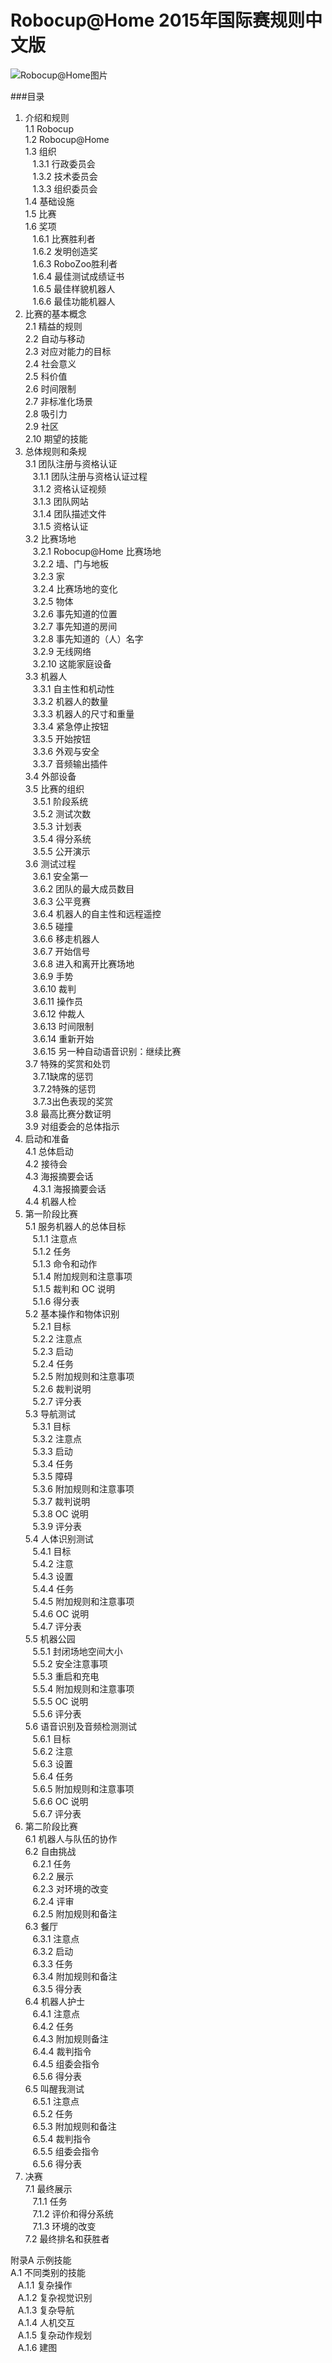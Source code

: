 # Robocup@Home 2015年国际赛规则中文版
![Robocup@Home图片][1]

###目录

1. 介绍和规则<br>
1.1 Robocup<br>
1.2 Robocup@Home<br>
1.3 组织<br>
&nbsp;&nbsp;&nbsp;1.3.1 行政委员会<br>
&nbsp;&nbsp;&nbsp;1.3.2 技术委员会<br>
&nbsp;&nbsp;&nbsp;1.3.3 组织委员会<br>
1.4 基础设施<br>
1.5 比赛<br>
1.6 奖项<br>
&nbsp;&nbsp;&nbsp;1.6.1 比赛胜利者<br>
&nbsp;&nbsp;&nbsp;1.6.2 发明创造奖<br>
&nbsp;&nbsp;&nbsp;1.6.3 RoboZoo胜利者<br>
&nbsp;&nbsp;&nbsp;1.6.4 最佳测试成绩证书<br>
&nbsp;&nbsp;&nbsp;1.6.5 最佳样貌机器人<br>
&nbsp;&nbsp;&nbsp;1.6.6 最佳功能机器人<br>
2. 比赛的基本概念<br>
2.1 精益的规则<br>
2.2 自动与移动<br>
2.3 对应对能力的目标<br>
2.4 社会意义<br>
2.5 科价值<br>
2.6 时间限制<br>
2.7 非标准化场景<br>
2.8 吸引力<br>
2.9 社区<br>
2.10 期望的技能<br>
3. 总体规则和条规<br>
3.1 团队注册与资格认证<br>
&nbsp;&nbsp;&nbsp;3.1.1 团队注册与资格认证过程<br>
&nbsp;&nbsp;&nbsp;3.1.2 资格认证视频<br>
&nbsp;&nbsp;&nbsp;3.1.3 团队网站<br>
&nbsp;&nbsp;&nbsp;3.1.4 团队描述文件<br>
&nbsp;&nbsp;&nbsp;3.1.5 资格认证<br>
3.2 比赛场地<br>
&nbsp;&nbsp;&nbsp;3.2.1 Robocup@Home 比赛场地<br>
&nbsp;&nbsp;&nbsp;3.2.2 墙、门与地板<br>
&nbsp;&nbsp;&nbsp;3.2.3 家<br>
&nbsp;&nbsp;&nbsp;3.2.4 比赛场地的变化<br>
&nbsp;&nbsp;&nbsp;3.2.5 物体<br>
&nbsp;&nbsp;&nbsp;3.2.6 事先知道的位置<br>
&nbsp;&nbsp;&nbsp;3.2.7 事先知道的房间<br>
&nbsp;&nbsp;&nbsp;3.2.8 事先知道的（人）名字<br>
&nbsp;&nbsp;&nbsp;3.2.9 无线网络<br>
&nbsp;&nbsp;&nbsp;3.2.10 这能家庭设备<br>
3.3 机器人<br>
&nbsp;&nbsp;&nbsp;3.3.1 自主性和机动性<br>
&nbsp;&nbsp;&nbsp;3.3.2 机器人的数量<br>
&nbsp;&nbsp;&nbsp;3.3.3 机器人的尺寸和重量<br>
&nbsp;&nbsp;&nbsp;3.3.4 紧急停止按钮<br>
&nbsp;&nbsp;&nbsp;3.3.5 开始按钮<br>
&nbsp;&nbsp;&nbsp;3.3.6 外观与安全<br>
&nbsp;&nbsp;&nbsp;3.3.7 音频输出插件<br>
3.4 外部设备<br>
3.5 比赛的组织<br>
&nbsp;&nbsp;&nbsp;3.5.1 阶段系统<br>
&nbsp;&nbsp;&nbsp;3.5.2 测试次数<br>
&nbsp;&nbsp;&nbsp;3.5.3 计划表<br>
&nbsp;&nbsp;&nbsp;3.5.4 得分系统<br>
&nbsp;&nbsp;&nbsp;3.5.5 公开演示<br>
3.6 测试过程<br>
&nbsp;&nbsp;&nbsp;3.6.1 安全第一<br>
&nbsp;&nbsp;&nbsp;3.6.2 团队的最大成员数目<br>
&nbsp;&nbsp;&nbsp;3.6.3 公平竞赛<br>
&nbsp;&nbsp;&nbsp;3.6.4 机器人的自主性和远程遥控<br>
&nbsp;&nbsp;&nbsp;3.6.5 碰撞<br>
&nbsp;&nbsp;&nbsp;3.6.6 移走机器人<br>
&nbsp;&nbsp;&nbsp;3.6.7 开始信号<br>
&nbsp;&nbsp;&nbsp;3.6.8 进入和离开比赛场地<br>
&nbsp;&nbsp;&nbsp;3.6.9 手势<br>
&nbsp;&nbsp;&nbsp;3.6.10 裁判<br>
&nbsp;&nbsp;&nbsp;3.6.11 操作员<br>
&nbsp;&nbsp;&nbsp;3.6.12 仲裁人<br>
&nbsp;&nbsp;&nbsp;3.6.13 时间限制<br>
&nbsp;&nbsp;&nbsp;3.6.14 重新开始<br>
&nbsp;&nbsp;&nbsp;3.6.15 另一种自动语音识别：继续比赛<br>
3.7 特殊的奖赏和处罚<br>
&nbsp;&nbsp;&nbsp;3.7.1缺席的惩罚<br>
&nbsp;&nbsp;&nbsp;3.7.2特殊的惩罚<br>
&nbsp;&nbsp;&nbsp;3.7.3出色表现的奖赏<br>
3.8 最高比赛分数证明<br>
3.9 对组委会的总体指示<br>
4. 启动和准备<br>
4.1 总体启动<br>
4.2 接待会<br>
4.3 海报摘要会话<br>
&nbsp;&nbsp;&nbsp;4.3.1 海报摘要会话<br>
4.4 机器人检<br>
5. 第一阶段比赛<br>
5.1 服务机器人的总体目标<br>
&nbsp;&nbsp;&nbsp;5.1.1 注意点<br>
&nbsp;&nbsp;&nbsp;5.1.2 任务<br>
&nbsp;&nbsp;&nbsp;5.1.3 命令和动作<br>
&nbsp;&nbsp;&nbsp;5.1.4 附加规则和注意事项<br>
&nbsp;&nbsp;&nbsp;5.1.5 裁判和 OC 说明<br>
&nbsp;&nbsp;&nbsp;5.1.6 得分表<br>
5.2 基本操作和物体识别<br>
&nbsp;&nbsp;&nbsp;5.2.1 目标<br>
&nbsp;&nbsp;&nbsp;5.2.2 注意点<br>
&nbsp;&nbsp;&nbsp;5.2.3 启动<br>
&nbsp;&nbsp;&nbsp;5.2.4 任务<br>
&nbsp;&nbsp;&nbsp;5.2.5 附加规则和注意事项<br>
&nbsp;&nbsp;&nbsp;5.2.6 裁判说明<br>
&nbsp;&nbsp;&nbsp;5.2.7 评分表<br>
5.3 导航测试<br>
&nbsp;&nbsp;&nbsp;5.3.1 目标<br>
&nbsp;&nbsp;&nbsp;5.3.2 注意点<br>
&nbsp;&nbsp;&nbsp;5.3.3 启动<br>
&nbsp;&nbsp;&nbsp;5.3.4 任务<br>
&nbsp;&nbsp;&nbsp;5.3.5 障碍<br>
&nbsp;&nbsp;&nbsp;5.3.6 附加规则和注意事项<br>
&nbsp;&nbsp;&nbsp;5.3.7 裁判说明<br>
&nbsp;&nbsp;&nbsp;5.3.8 OC 说明<br>
&nbsp;&nbsp;&nbsp;5.3.9 评分表<br>
5.4 人体识别测试<br>
&nbsp;&nbsp;&nbsp;5.4.1 目标<br>
&nbsp;&nbsp;&nbsp;5.4.2 注意<br>
&nbsp;&nbsp;&nbsp;5.4.3 设置<br>
&nbsp;&nbsp;&nbsp;5.4.4 任务<br>
&nbsp;&nbsp;&nbsp;5.4.5 附加规则和注意事项<br>
&nbsp;&nbsp;&nbsp;5.4.6 OC 说明<br>
&nbsp;&nbsp;&nbsp;5.4.7 评分表<br>
5.5 机器公园<br>
&nbsp;&nbsp;&nbsp;5.5.1 封闭场地空间大小<br>
&nbsp;&nbsp;&nbsp;5.5.2 安全注意事项<br>
&nbsp;&nbsp;&nbsp;5.5.3 重启和充电<br>
&nbsp;&nbsp;&nbsp;5.5.4 附加规则和注意事项<br>
&nbsp;&nbsp;&nbsp;5.5.5 OC 说明<br>
&nbsp;&nbsp;&nbsp;5.5.6 评分表<br>
5.6 语音识别及音频检测测试<br>
&nbsp;&nbsp;&nbsp;5.6.1 目标<br>
&nbsp;&nbsp;&nbsp;5.6.2 注意<br>
&nbsp;&nbsp;&nbsp;5.6.3 设置<br>
&nbsp;&nbsp;&nbsp;5.6.4 任务<br>
&nbsp;&nbsp;&nbsp;5.6.5 附加规则和注意事项<br>
&nbsp;&nbsp;&nbsp;5.6.6 OC 说明<br>
&nbsp;&nbsp;&nbsp;5.6.7 评分表<br>
6. 第二阶段比赛<br>
6.1 机器人与队伍的协作<br>
6.2 自由挑战<br>
&nbsp;&nbsp;&nbsp;6.2.1 任务<br>
&nbsp;&nbsp;&nbsp;6.2.2 展示<br>
&nbsp;&nbsp;&nbsp;6.2.3 对环境的改变<br>
&nbsp;&nbsp;&nbsp;6.2.4 评审<br>
&nbsp;&nbsp;&nbsp;6.2.5 附加规则和备注<br>
6.3 餐厅<br>
&nbsp;&nbsp;&nbsp;6.3.1 注意点<br>
&nbsp;&nbsp;&nbsp;6.3.2 启动<br>
&nbsp;&nbsp;&nbsp;6.3.3 任务<br>
&nbsp;&nbsp;&nbsp;6.3.4 附加规则和备注<br>
&nbsp;&nbsp;&nbsp;6.3.5 得分表<br>
6.4 机器人护士<br>
&nbsp;&nbsp;&nbsp;6.4.1 注意点<br>
&nbsp;&nbsp;&nbsp;6.4.2 任务<br>
&nbsp;&nbsp;&nbsp;6.4.3 附加规则备注<br>
&nbsp;&nbsp;&nbsp;6.4.4 裁判指令<br>
&nbsp;&nbsp;&nbsp;6.4.5 组委会指令<br>
&nbsp;&nbsp;&nbsp;6.5.6 得分表<br>
6.5 叫醒我测试<br>
&nbsp;&nbsp;&nbsp;6.5.1 注意点<br>
&nbsp;&nbsp;&nbsp;6.5.2 任务<br>
&nbsp;&nbsp;&nbsp;6.5.3 附加规则和备注<br>
&nbsp;&nbsp;&nbsp;6.5.4 裁判指令<br>
&nbsp;&nbsp;&nbsp;6.5.5 组委会指令<br>
&nbsp;&nbsp;&nbsp;6.5.6 得分表<br>
7. 决赛<br>
7.1 最终展示<br>
&nbsp;&nbsp;&nbsp;7.1.1 任务<br>
&nbsp;&nbsp;&nbsp;7.1.2 评价和得分系统<br>
&nbsp;&nbsp;&nbsp;7.1.3 环境的改变<br>
7.2 最终排名和获胜者<br>

附录A 示例技能<br>
A.1 不同类别的技能<br>
&nbsp;&nbsp;&nbsp;A.1.1 复杂操作<br>
&nbsp;&nbsp;&nbsp;A.1.2 复杂视觉识别<br>
&nbsp;&nbsp;&nbsp;A.1.3 复杂导航<br>
&nbsp;&nbsp;&nbsp;A.1.4 人机交互<br>
&nbsp;&nbsp;&nbsp;A.1.5 复杂动作规划<br>
&nbsp;&nbsp;&nbsp;A.1.6 建图<br>

[1]:http://7xn1ex.com1.z0.glb.clouddn.com/Robocup_pic.png
